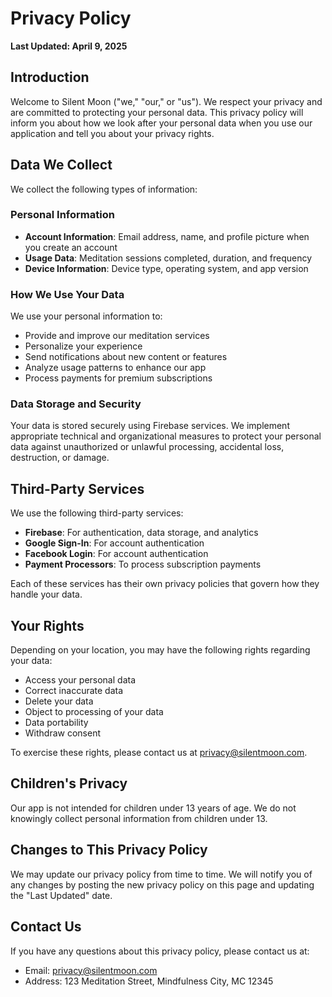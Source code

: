 # Privacy Policy

**Last Updated: April 9, 2025**

## Introduction

Welcome to Silent Moon ("we," "our," or "us"). We respect your privacy and are committed to protecting your personal data. This privacy policy will inform you about how we look after your personal data when you use our application and tell you about your privacy rights.

## Data We Collect

We collect the following types of information:

### Personal Information
- **Account Information**: Email address, name, and profile picture when you create an account
- **Usage Data**: Meditation sessions completed, duration, and frequency
- **Device Information**: Device type, operating system, and app version

### How We Use Your Data

We use your personal information to:
- Provide and improve our meditation services
- Personalize your experience
- Send notifications about new content or features
- Analyze usage patterns to enhance our app
- Process payments for premium subscriptions

### Data Storage and Security

Your data is stored securely using Firebase services. We implement appropriate technical and organizational measures to protect your personal data against unauthorized or unlawful processing, accidental loss, destruction, or damage.

## Third-Party Services

We use the following third-party services:

- **Firebase**: For authentication, data storage, and analytics
- **Google Sign-In**: For account authentication
- **Facebook Login**: For account authentication
- **Payment Processors**: To process subscription payments

Each of these services has their own privacy policies that govern how they handle your data.

## Your Rights

Depending on your location, you may have the following rights regarding your data:

- Access your personal data
- Correct inaccurate data
- Delete your data
- Object to processing of your data
- Data portability
- Withdraw consent

To exercise these rights, please contact us at privacy@silentmoon.com.

## Children's Privacy

Our app is not intended for children under 13 years of age. We do not knowingly collect personal information from children under 13.

## Changes to This Privacy Policy

We may update our privacy policy from time to time. We will notify you of any changes by posting the new privacy policy on this page and updating the "Last Updated" date.

## Contact Us

If you have any questions about this privacy policy, please contact us at:

- Email: privacy@silentmoon.com
- Address: 123 Meditation Street, Mindfulness City, MC 12345
